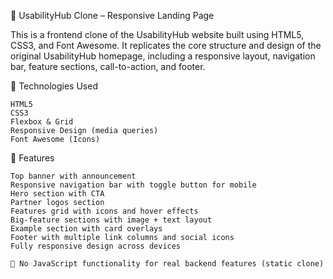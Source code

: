 🧩 UsabilityHub Clone – Responsive Landing Page

This is a frontend clone of the UsabilityHub website built using HTML5, CSS3, and Font Awesome. It replicates the core structure and design of the original UsabilityHub homepage, including a responsive layout, navigation bar, feature sections, call-to-action, and footer.

🔧 Technologies Used

    HTML5
    CSS3
    Flexbox & Grid
    Responsive Design (media queries)
    Font Awesome (Icons)

🎯 Features

    Top banner with announcement
    Responsive navigation bar with toggle button for mobile
    Hero section with CTA
    Partner logos section
    Features grid with icons and hover effects
    Big-feature sections with image + text layout
    Example section with card overlays
    Footer with multiple link columns and social icons
    Fully responsive design across devices

    🚧 No JavaScript functionality for real backend features (static clone)
